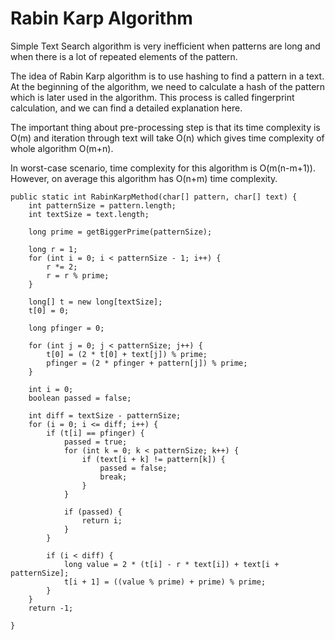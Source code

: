 # Rabin Karp Algorithm

Simple Text Search algorithm is very inefficient when patterns are long and when there is a lot of repeated elements of the pattern.

The idea of Rabin Karp algorithm is to use hashing to find a pattern in a text. At the beginning of the algorithm, we need to calculate a hash of the pattern which is later used in the algorithm. This process is called fingerprint calculation, and we can find a detailed explanation here.

The important thing about pre-processing step is that its time complexity is O(m) and iteration through text will take O(n) which gives time complexity of whole algorithm O(m+n).

In worst-case scenario, time complexity for this algorithm is O(m(n-m+1)). However, on average this algorithm has O(n+m) time complexity.

```
public static int RabinKarpMethod(char[] pattern, char[] text) {
    int patternSize = pattern.length;
    int textSize = text.length;      

    long prime = getBiggerPrime(patternSize);

    long r = 1;
    for (int i = 0; i < patternSize - 1; i++) {
        r *= 2;
        r = r % prime;
    }

    long[] t = new long[textSize];
    t[0] = 0;

    long pfinger = 0;

    for (int j = 0; j < patternSize; j++) {
        t[0] = (2 * t[0] + text[j]) % prime;
        pfinger = (2 * pfinger + pattern[j]) % prime;
    }

    int i = 0;
    boolean passed = false;

    int diff = textSize - patternSize;
    for (i = 0; i <= diff; i++) {
        if (t[i] == pfinger) {
            passed = true;
            for (int k = 0; k < patternSize; k++) {
                if (text[i + k] != pattern[k]) {
                    passed = false;
                    break;
                }
            }

            if (passed) {
                return i;
            }
        }

        if (i < diff) {
            long value = 2 * (t[i] - r * text[i]) + text[i + patternSize];
            t[i + 1] = ((value % prime) + prime) % prime;
        }
    }
    return -1;

}
```
